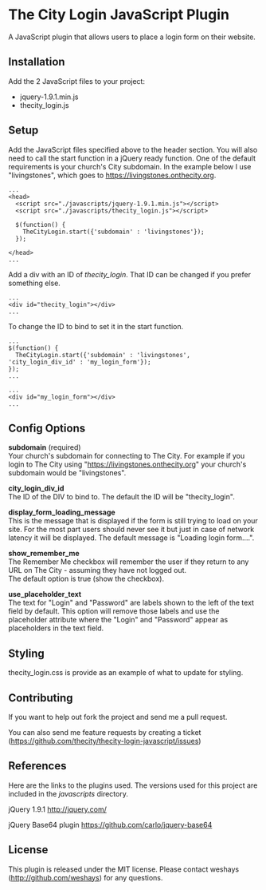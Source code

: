 # The City Login JavaScript Plugin #

A JavaScript plugin that allows users to place a login form on their website.


## Installation ##

Add the 2 JavaScript files to your project:
* jquery-1.9.1.min.js
* thecity_login.js


## Setup ##

Add the JavaScript files specified above to the header section.  You will also need to call the start function in a jQuery ready function.  One of the default requirements is your church's City subdomain.  In the example below I use "livingstones", which goes to https://livingstones.onthecity.org.

    ...
    <head>
      <script src="./javascripts/jquery-1.9.1.min.js"></script>
      <script src="./javascripts/thecity_login.js"></script>

      $(function() {  
        TheCityLogin.start({'subdomain' : 'livingstones'});
      });      

    </head>
    ...


Add a div with an ID of *thecity_login*.  That ID can be changed if you prefer something else.
    
    ...
    <div id="thecity_login"></div>
    ...


To change the ID to bind to set it in the start function.

    ...
    $(function() {  
      TheCityLogin.start({'subdomain' : 'livingstones', 'city_login_div_id' : 'my_login_form'});
    });  
    ...

    ...
    <div id="my_login_form"></div>
    ...

## Config Options ##
  
**subdomain** (required)  
Your church's subdomain for connecting to The City.  For example if you login to The City using "https://livingstones.onthecity.org" your church's subdomain would be "livingstones".

**city_login_div_id**  
The ID of the DIV to bind to.  The default the ID will be "thecity_login".

**display_form_loading_message**  
This is the message that is displayed if the form is still trying to load on your site.  For the most part users should never see it but
just in case of network latency it will be displayed.  The default message is "Loading login form....".

**show_remember_me**  
The Remember Me checkbox will remember the user if they return to any URL on The City - assuming they have not logged out.  
The default option is true (show the checkbox).

**use_placeholder_text**  
The text for "Login" and "Password" are labels shown to the left of the text field by default.  This option will remove those labels 
and use the placeholder attribute where the "Login" and "Password" appear as placeholders in the text field.


## Styling ##

thecity_login.css is provide as an example of what to update for styling.


## Contributing ##

If you want to help out fork the project and send me a pull request.  

You can also send me feature requests by creating a ticket  
(https://github.com/thecity/thecity-login-javascript/issues)


## References ##

Here are the links to the plugins used.  The versions used for this project are included in the *javascripts* directory.

jQuery 1.9.1
http://jquery.com/

jQuery Base64 plugin
https://github.com/carlo/jquery-base64


## License ##

This plugin is released under the MIT license. Please contact weshays
(http://github.com/weshays) for any questions.
